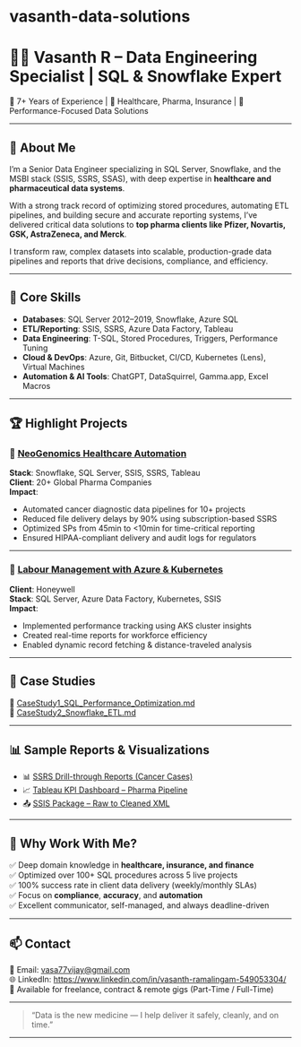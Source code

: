 # vasanth-data-solutions

# 👨‍💻 Vasanth R – Data Engineering Specialist | SQL & Snowflake Expert

🔹 7+ Years of Experience | 🔹 Healthcare, Pharma, Insurance | 🔹 Performance-Focused Data Solutions

---

## 💼 About Me

I’m a Senior Data Engineer specializing in SQL Server, Snowflake, and the MSBI stack (SSIS, SSRS, SSAS), with deep expertise in **healthcare and pharmaceutical data systems**.

With a strong track record of optimizing stored procedures, automating ETL pipelines, and building secure and accurate reporting systems, I’ve delivered critical data solutions to **top pharma clients like Pfizer, Novartis, GSK, AstraZeneca, and Merck**.

I transform raw, complex datasets into scalable, production-grade data pipelines and reports that drive decisions, compliance, and efficiency.

---

## 🔧 Core Skills

- **Databases**: SQL Server 2012–2019, Snowflake, Azure SQL
- **ETL/Reporting**: SSIS, SSRS, Azure Data Factory, Tableau
- **Data Engineering**: T-SQL, Stored Procedures, Triggers, Performance Tuning
- **Cloud & DevOps**: Azure, Git, Bitbucket, CI/CD, Kubernetes (Lens), Virtual Machines
- **Automation & AI Tools**: ChatGPT, DataSquirrel, Gamma.app, Excel Macros

---

## 🏆 Highlight Projects

### 📌 [NeoGenomics Healthcare Automation](projects/neogenomics/)
**Stack**: Snowflake, SQL Server, SSIS, SSRS, Tableau  
**Client**: 20+ Global Pharma Companies  
**Impact**:  
- Automated cancer diagnostic data pipelines for 10+ projects  
- Reduced file delivery delays by 90% using subscription-based SSRS  
- Optimized SPs from 45min to <10min for time-critical reporting  
- Ensured HIPAA-compliant delivery and audit logs for regulators

---

### 📌 [Labour Management with Azure & Kubernetes](projects/honeywell-labour/)
**Client**: Honeywell  
**Stack**: SQL Server, Azure Data Factory, Kubernetes, SSIS  
**Impact**:  
- Implemented performance tracking using AKS cluster insights  
- Created real-time reports for workforce efficiency  
- Enabled dynamic record fetching & distance-traveled analysis

---

## 📄 Case Studies

📂 [CaseStudy1_SQL_Performance_Optimization.md](case-studies/sql-optimization.md)  
📂 [CaseStudy2_Snowflake_ETL.md](case-studies/snowflake-etl.md)

---

## 📊 Sample Reports & Visualizations

- 📊 [SSRS Drill-through Reports (Cancer Cases)](reports/sample-ssrs-drill.md)  
- 📈 [Tableau KPI Dashboard – Pharma Pipeline](reports/pharma-tableau-kpi.md)  
- 📤 [SSIS Package – Raw to Cleaned XML](etl/ssis-xml-cleanup.md)

---

## 🧠 Why Work With Me?

✅ Deep domain knowledge in **healthcare, insurance, and finance**  
✅ Optimized over 100+ SQL procedures across 5 live projects  
✅ 100% success rate in client data delivery (weekly/monthly SLAs)  
✅ Focus on **compliance**, **accuracy**, and **automation**  
✅ Excellent communicator, self-managed, and always deadline-driven

---

## 📫 Contact

📧 Email: [vasa77vijay@gmail.com](mailto:vasa77vijay@gmail.com)  
🌐 LinkedIn: https://www.linkedin.com/in/vasanth-ramalingam-549053304/  
📍 Available for freelance, contract & remote gigs (Part-Time / Full-Time)

---

> “Data is the new medicine — I help deliver it safely, cleanly, and on time.”

---
